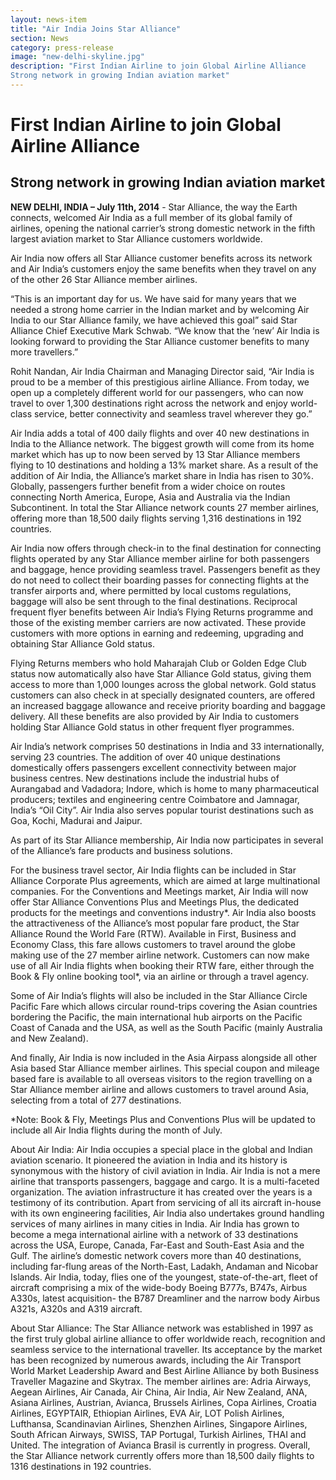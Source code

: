 ```yaml
---
layout: news-item
title: "Air India Joins Star Alliance"
section: News
category: press-release
image: "new-delhi-skyline.jpg"
description: "First Indian Airline to join Global Airline Alliance
Strong network in growing Indian aviation market"
---
```


# First Indian Airline to join Global Airline Alliance

## Strong network in growing Indian aviation market

**NEW DELHI, INDIA – July 11th, 2014** - Star Alliance, the way the Earth connects, welcomed Air India as a full member of its global family of airlines, opening the national carrier’s strong domestic network in the fifth largest aviation market to Star Alliance customers worldwide.

Air India now offers all Star Alliance customer benefits across its network and Air India’s customers enjoy the same benefits when they travel on any of the other 26 Star Alliance member airlines.

“This is an important day for us. We have said for many years that we needed a strong home carrier in the Indian market and by welcoming Air India to our Star Alliance family, we have achieved this goal” said Star Alliance Chief Executive Mark Schwab. “We know that the ‘new’ Air India is looking forward to providing the Star Alliance customer benefits to many more travellers.”

Rohit Nandan, Air India Chairman and Managing Director said, “Air India is proud to be a member of this prestigious airline Alliance. From today, we open up a completely different world for our passengers, who can now travel to over 1,300 destinations right across the network and enjoy world-class service, better connectivity and seamless travel wherever they go.”

Air India adds a total of 400 daily flights and over 40 new destinations in India to the Alliance network. The biggest growth will come from its home market which has up to now been served by 13 Star Alliance members flying to 10 destinations and holding a 13% market share. As a result of the addition of Air India, the Alliance’s market share in India has risen to 30%. Globally, passengers further benefit from a wider choice on routes connecting North America, Europe, Asia and Australia via the Indian Subcontinent. In total the Star Alliance network counts 27 member airlines, offering more than 18,500 daily flights serving 1,316 destinations in 192 countries.

Air India now offers through check-in to the final destination for connecting flights operated by any Star Alliance member airline for both passengers and baggage, hence providing seamless travel. Passengers benefit as they do not need to collect their boarding passes for connecting flights at the transfer airports and, where permitted by local customs regulations, baggage will also be sent through to the final destinations.
Reciprocal frequent flyer benefits between Air India’s Flying Returns programme and those of the existing member carriers are now activated. These provide customers with more options in earning and redeeming, upgrading and obtaining Star Alliance Gold status.

Flying Returns members who hold Maharajah Club or Golden Edge Club status now automatically also have Star Alliance Gold status, giving them access to more than 1,000 lounges across the global network. Gold status customers can also check in at specially designated counters, are offered an increased baggage allowance and receive priority boarding and baggage delivery. All these benefits are also provided by Air India to customers holding Star Alliance Gold status in other frequent flyer programmes.

Air India’s network comprises 50 destinations in India and 33 internationally, serving 23 countries. The addition of over 40 unique destinations domestically offers passengers excellent connectivity between major business centres. New destinations include the industrial hubs of Aurangabad and Vadadora; Indore, which is home to many pharmaceutical producers; textiles and engineering centre Coimbatore and Jamnagar, India’s “Oil City”. Air India also serves popular tourist destinations such as Goa, Kochi, Madurai and Jaipur.

As part of its Star Alliance membership, Air India now participates in several of the Alliance’s fare products and business solutions.

For the business travel sector, Air India flights can be included in Star Alliance Corporate Plus agreements, which are aimed at large multinational companies. For the Conventions and Meetings market, Air India will now offer Star Alliance Conventions Plus and Meetings Plus, the dedicated products for the meetings and conventions industry*.
Air India also boosts the attractiveness of the Alliance’s most popular fare product, the Star Alliance Round the World Fare (RTW). Available in First, Business and Economy Class, this fare allows customers to travel around the globe making use of the 27 member airline network. Customers can now make use of all Air India flights when booking their RTW fare, either through the Book & Fly online booking tool*, via an airline or through a travel agency.

Some of Air India’s flights will also be included in the Star Alliance Circle Pacific Fare which allows circular round-trips covering the Asian countries bordering the Pacific, the main international hub airports on the Pacific Coast of Canada and the USA, as well as the South Pacific (mainly Australia and New Zealand).

And finally, Air India is now included in the Asia Airpass alongside all other Asia based Star Alliance member airlines. This special coupon and mileage based fare is available to all overseas visitors to the region travelling on a Star Alliance member airline and allows customers to travel around Asia, selecting from a total of 277 destinations.

*Note: Book & Fly, Meetings Plus and Conventions Plus will be updated to include all Air India flights during the month of July.

About Air India:
Air India occupies a special place in the global and Indian aviation scenario. It pioneered the aviation in India and its history is synonymous with the history of civil aviation in India. Air India is not a mere airline that transports passengers, baggage and cargo. It is a multi-faceted organization. The aviation infrastructure it has created over the years is a testimony of its contribution. Apart from servicing of all its aircraft in-house with its own engineering facilities, Air India also undertakes ground handling services of many airlines in many cities in India.
Air India has grown to become a mega international airline with a network of 33 destinations across the USA, Europe, Canada, Far-East and South-East Asia and the Gulf. The airline’s domestic network covers more than 40 destinations, including far-flung areas of the North-East, Ladakh, Andaman and Nicobar Islands. Air India, today, flies one of the youngest, state-of-the-art, fleet of aircraft comprising a mix of the wide-body Boeing B777s, B747s, Airbus A330s, latest acquisition- the B787 Dreamliner and the narrow body Airbus A321s, A320s and A319 aircraft.

About Star Alliance:
The Star Alliance network was established in 1997 as the first truly global airline alliance to offer worldwide reach, recognition and seamless service to the international traveller. Its acceptance by the market has been recognized by numerous awards, including the Air Transport World Market Leadership Award and Best Airline Alliance by both Business Traveller Magazine and Skytrax. The member airlines are: Adria Airways, Aegean Airlines, Air Canada, Air China, Air India, Air New Zealand, ANA, Asiana Airlines, Austrian, Avianca, Brussels Airlines, Copa Airlines, Croatia Airlines, EGYPTAIR, Ethiopian Airlines, EVA Air, LOT Polish Airlines, Lufthansa, Scandinavian Airlines, Shenzhen Airlines, Singapore Airlines, South African Airways, SWISS, TAP Portugal, Turkish Airlines, THAI and United. The integration of Avianca Brasil is currently in progress. Overall, the Star Alliance network currently offers more than 18,500 daily flights to 1316 destinations in 192 countries.